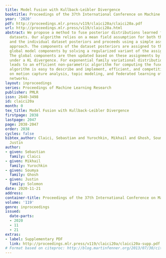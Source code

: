 ```yaml
---
title: Model Fusion with Kullback-Leibler Divergence
booktitle: Proceedings of the 37th International Conference on Machine Learning
year: '2020'
pdf: http://proceedings.mlr.press/v119/claici20a/claici20a.pdf
url: http://proceedings.mlr.press/v119/claici20a.html
abstract: We propose a method to fuse posterior distributions learned from heterogeneous
  datasets. Our algorithm relies on a mean field assumption for both the fused model
  and the individual dataset posteriors and proceeds using a simple assign-and-average
  approach. The components of the dataset posteriors are assigned to the proposed
  global model components by solving a regularized variant of the assignment problem.
  The global components are then updated based on these assignments by their mean
  under a KL divergence. For exponential family variational distributions, our formulation
  leads to an efficient non-parametric algorithm for computing the fused model. Our
  algorithm is easy to describe and implement, efficient, and competitive with state-of-the-art
  on motion capture analysis, topic modeling, and federated learning of Bayesian neural
  networks.
layout: inproceedings
series: Proceedings of Machine Learning Research
publisher: PMLR
issn: 2640-3498
id: claici20a
month: 0
tex_title: Model Fusion with Kullback-Leibler Divergence
firstpage: 2038
lastpage: 2047
page: 2038-2047
order: 2038
cycles: false
bibtex_author: Claici, Sebastian and Yurochkin, Mikhail and Ghosh, Soumya and Solomon,
  Justin
author:
- given: Sebastian
  family: Claici
- given: Mikhail
  family: Yurochkin
- given: Soumya
  family: Ghosh
- given: Justin
  family: Solomon
date: 2020-11-21
address: 
container-title: Proceedings of the 37th International Conference on Machine Learning
volume: '119'
genre: inproceedings
issued:
  date-parts:
  - 2020
  - 11
  - 21
extras:
- label: Supplementary PDF
  link: http://proceedings.mlr.press/v119/claici20a/claici20a-supp.pdf
# Format based on citeproc: http://blog.martinfenner.org/2013/07/30/citeproc-yaml-for-bibliographies/
---
```

